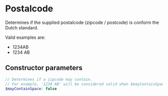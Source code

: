 # Postalcode

Determines if the supplied postalcode (zipcode / postcode) is conform the Dutch standard.

Valid examples are:

- 1234AB
- 1234 AB

## Constructor parameters

```php
// Determines if a zipcode may contain.
// For example, '1234 AB' will be considered valid when $mayContainSpace is set to true.
$mayContainSpace: false
```